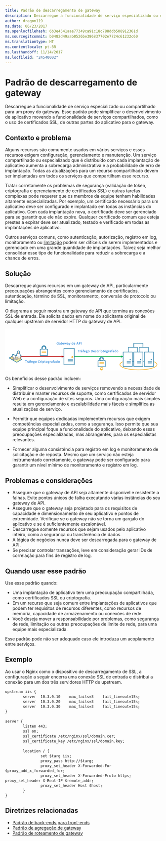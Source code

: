 ```yaml
---
title: Padrão de descarregamento de gateway
description: Descarregue a funcionalidade de serviço especializado ou compartilhado para um proxy do gateway.
author: dragon119
ms.date: 06/23/2017
ms.openlocfilehash: 6b3e4541aae77349ca91c18c788ddb508912361d
ms.sourcegitcommit: b0482d49aab0526be386837702e7724c61232c60
ms.translationtype: HT
ms.contentlocale: pt-BR
ms.lasthandoff: 11/14/2017
ms.locfileid: "24540002"
---
```

# <a name="gateway-offloading-pattern"></a>Padrão de descarregamento de gateway

Descarregue a funcionalidade de serviço especializado ou compartilhado para um proxy do gateway. Esse padrão pode simplificar o desenvolvimento de aplicativo movendo a funcionalidade de serviços compartilhados, como o uso de certificados SSL, de outras partes do aplicativo para o gateway.

## <a name="context-and-problem"></a>Contexto e problema

Alguns recursos são comumente usados em vários serviços e esses recursos exigem configuração, gerenciamento e manutenção. Um serviço compartilhado ou especializado que é distribuído com cada implantação de aplicativo aumenta a sobrecarga administrativa e a probabilidade de erro de implantação. Todas as atualizações para um recurso compartilhado devem ser implantadas em todos os serviços que compartilham esse recurso.

Tratar corretamente os problemas de segurança (validação de token, criptografia e gerenciamento de certificados SSL) e outras tarefas complexas pode requerer que os membros da equipe tenham habilidades altamente especializadas. Por exemplo, um certificado necessário para um aplicativo deve ser configurado e implantado em todas as instâncias do aplicativo. Com cada implantação nova, o certificado deve ser gerenciado para se garantir que ele não expire. Qualquer certificado comum que esteja prestes a expirar deve ser atualizado, testado e verificado em todas as implantações de aplicativo.

Outros serviços comuns, como autenticação, autorização, registro em log, monitoramento ou [limitação](./throttling.md) podem ser difíceis de serem implementados e gerenciado em uma grande quantidade de implantações. Talvez seja melhor consolidar esse tipo de funcionalidade para reduzir a sobrecarga e a chance de erros.

## <a name="solution"></a>Solução

Descarregue alguns recursos em um gateway de API, particularmente preocupações abrangentes como gerenciamento de certificados, autenticação, término de SSL, monitoramento, conversão de protocolo ou limitação. 

O diagrama a seguir mostra um gateway de API que termina as conexões SSL de entrada. Ele solicita dados em nome do solicitante original de qualquer upstream de servidor HTTP do gateway de API.

 ![](./_images/gateway-offload.png)
 
Os benefícios desse padrão incluem:

- Simplificar o desenvolvimento de serviços removendo a necessidade de distribuir e manter recursos de suporte, como certificados de servidor Web e a configuração de sites seguros. Uma configuração mais simples resulta em gerenciamento e escalabilidade mais fáceis e simplifica as atualizações de serviço.

- Permitir que equipes dedicadas implementem recursos que exigem competências especializadas, como a segurança. Isso permite que sua equipe principal foque a funcionalidade do aplicativo, deixando essas preocupações especializadas, mas abrangentes, para os especialistas relevantes.

- Fornecer alguma consistência para registro em log e monitoramento de solicitação e de reposta. Mesmo que um serviço não esteja instrumentado corretamente, o gateway pode ser configurado para garantir um nível mínimo de monitoramento e registro em log.

## <a name="issues-and-considerations"></a>Problemas e considerações

- Assegure que o gateway de API seja altamente disponível e resistente a falhas. Evite pontos únicos de falha executando várias instâncias do seu gateway de API. 
- Assegure que o gateway seja projetado para os requisitos de capacidade e dimensionamento de seu aplicativo e pontos de extremidade. Verifique se o gateway não se torna um gargalo do aplicativo e se é suficientemente escalonável.
- Descarregue somente recursos que sejam usados pelo aplicativo inteiro, como a segurança ou transferência de dados.
- A lógica de negócios nunca deve ser descarregada para o gateway de API. 
- Se precisar controlar transações, leve em consideração gerar IDs de correlação para fins de registro de log.

## <a name="when-to-use-this-pattern"></a>Quando usar esse padrão

Use esse padrão quando:

- Uma implantação de aplicativo tem uma preocupação compartilhada, como certificados SSL ou criptografia.
- Em um recurso que seja comum entre implantações de aplicativos que podem ter requisitos de recursos diferentes, como recursos de memória, capacidade de armazenamento ou conexões de rede.
- Você deseja mover a responsabilidade por problemas, como segurança de rede, limitação ou outras preocupações de limite de rede, para uma equipe mais especializada.

Esse padrão pode não ser adequado caso ele introduza um acoplamento entre serviços.

## <a name="example"></a>Exemplo

Ao usar o Nginx como o dispositivo de descarregamento de SSL, a configuração a seguir encerra uma conexão SSL de entrada e distribui a conexão para um dos três servidores HTTP de upstream.

```
upstream iis {
        server  10.3.0.10    max_fails=3    fail_timeout=15s;
        server  10.3.0.20    max_fails=3    fail_timeout=15s;
        server  10.3.0.30    max_fails=3    fail_timeout=15s;
}

server {
        listen 443;
        ssl on;
        ssl_certificate /etc/nginx/ssl/domain.cer;
        ssl_certificate_key /etc/nginx/ssl/domain.key;

        location / {
                set $targ iis;
                proxy_pass http://$targ;
                proxy_set_header X-Forwarded-For $proxy_add_x_forwarded_for;
                proxy_set_header X-Forwarded-Proto https;
proxy_set_header X-Real-IP $remote_addr;
                proxy_set_header Host $host;
        }
}
```

## <a name="related-guidance"></a>Diretrizes relacionadas

- [Padrão de back-ends para front-ends](./backends-for-frontends.md)
- [Padrão de agregação de gateway](./gateway-aggregation.md)
- [Padrão de roteamento de gateway](./gateway-routing.md)

